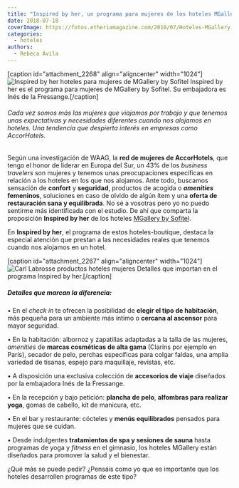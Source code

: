 ```yaml
---
title: "Inspired by her, un programa para mujeres de los hoteles MGallery by Sofitel"
date: 2018-07-18
coverImage: https://fotos.etheriamagazine.com/2018/07/Hoteles-MGallery-para-mujeres.jpg
categories: 
  - hoteles
authors: 
  - Rebeca Ávila
---
```


\[caption id="attachment\_2268" align="aligncenter" width="1024"\]![Inspired by her hoteles para mujeres de MGallery by Sofitel](https://fotos.etheriamagazine.com/2018/07/Hoteles-MGallery-para-mujeres-1024x682.jpg "Inspired by her es el programa para mujeres de MGallery by Sofitel") Inspired by her es el programa para mujeres de MGallery by Sofitel. Su embajadora es Inés de la Fressange.\[/caption\]

###### Cada vez somos más las mujeres que viajamos por trabajo y que tenemos unas expectativas y necesidades diferentes cuando nos alojamos en hoteles. Una tendencia que despierta interés en empresas como AccorHotels.

Según una investigación de WAAG, la **red de mujeres de AccorHotels**, que tengo el honor de liderar en Europa del Sur, un 43% de los _business travelers_ son mujeres y tenemos unas preocupaciones específicas en relación a los hoteles en los que nos alojamos. Ante todo, buscamos sensación de **confort** y **seguridad**, productos de acogida o **_amenities_ femeninos**, soluciones en caso de olvido de algún ítem y una **oferta de restauración sana y equilibrada**. No sé a vosotras pero yo no puedo sentirme más identificada con el estudio. De ahí que comparta la proposición **Inspired by her** de los hoteles [MGallery by Sofitel](https://www.accorhotels.com/es/brands/hotels-mgallery.shtml).

En **Inspired by her**, el programa de estos hoteles-boutique, destaca la especial atención que prestan a las necesidades reales que tenemos cuando nos alojamos en un hotel.

\[caption id="attachment\_2267" align="aligncenter" width="1024"\]![Carl Labrosse productos hoteles mujeres](https://fotos.etheriamagazine.com/2018/07/Producto-Carl-Labrosse-hoteles-mujeres-1024x683.jpg "Marcas de lujo en el programa Inspired by her") Detalles que importan en el programa Inspired by her.\[/caption\]

##### Detalles que marcan la diferencia:

• En el _check in_ te ofrecen la posibilidad de **elegir el tipo de habitación**, más pequeña para un ambiente más íntimo o **cercana al ascensor** para mayor seguridad.

• En la habitación: albornoz y zapatillas adaptadas a la talla de las mujeres, _amenities_ de **marcas cosméticas de alta gama** (Clarins por ejemplo en París), secador de pelo, perchas específicas para colgar faldas, una amplia variedad de tisanas, espejo para maquillaje, revistas, etc.

• A disposición una exclusiva colección de **accesorios de viaje** diseñados por la embajadora Inés de la Fressange.

• En la recepción y bajo petición: **plancha de pelo**, **alfombras para realizar yoga**, gomas de cabello, kit de manicura, etc.

• En el bar y restaurante: cócteles y **menús equilibrados** pensados para mujeres que se cuidan.

• Desde indulgentes **tratamientos de spa y sesiones de sauna** hasta programas de yoga y _fitness_ en el gimnasio, los hoteles MGallery están diseñados para promover la salud y el bienestar.

¿Qué más se puede pedir? ¿Pensáis como yo que es importante que los hoteles desarrollen programas de este tipo?
